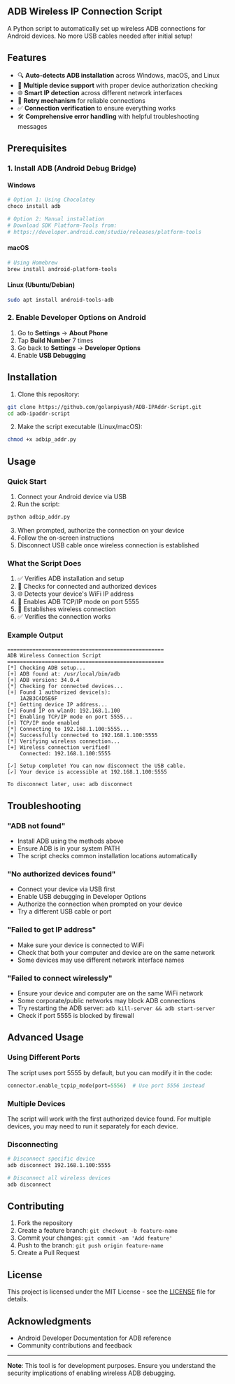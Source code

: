 
## ADB Wireless IP Connection Script

A Python script to automatically set up wireless ADB connections for Android devices. No more USB cables needed after initial setup!

## Features

- 🔍 **Auto-detects ADB installation** across Windows, macOS, and Linux
- 📱 **Multiple device support** with proper device authorization checking  
- 🌐 **Smart IP detection** across different network interfaces
- 🔄 **Retry mechanism** for reliable connections
- ✅ **Connection verification** to ensure everything works
- 🛠️ **Comprehensive error handling** with helpful troubleshooting messages

## Prerequisites

### 1. Install ADB (Android Debug Bridge)

#### Windows
```bash
# Option 1: Using Chocolatey
choco install adb

# Option 2: Manual installation
# Download SDK Platform-Tools from:
# https://developer.android.com/studio/releases/platform-tools
```

#### macOS
```bash
# Using Homebrew
brew install android-platform-tools
```

#### Linux (Ubuntu/Debian)
```bash
sudo apt install android-tools-adb
```

### 2. Enable Developer Options on Android
1. Go to **Settings** → **About Phone**
2. Tap **Build Number** 7 times
3. Go back to **Settings** → **Developer Options** 
4. Enable **USB Debugging**

## Installation

1. Clone this repository:
```bash
git clone https://github.com/golanpiyush/ADB-IPAddr-Script.git
cd adb-ipaddr-script
```

2. Make the script executable (Linux/macOS):
```bash
chmod +x adbip_addr.py
```

## Usage

### Quick Start
1. Connect your Android device via USB
2. Run the script:
```bash
python adbip_addr.py
```
3. When prompted, authorize the connection on your device
4. Follow the on-screen instructions
5. Disconnect USB cable once wireless connection is established

### What the Script Does
1. ✅ Verifies ADB installation and setup
2. 📱 Checks for connected and authorized devices
3. 🌐 Detects your device's WiFi IP address
4. 🔌 Enables ADB TCP/IP mode on port 5555
5. 📡 Establishes wireless connection
6. ✅ Verifies the connection works

### Example Output
```
==================================================
ADB Wireless Connection Script
==================================================
[*] Checking ADB setup...
[+] ADB found at: /usr/local/bin/adb
[+] ADB version: 34.0.4
[*] Checking for connected devices...
[+] Found 1 authorized device(s):
    1A2B3C4D5E6F
[*] Getting device IP address...
[+] Found IP on wlan0: 192.168.1.100
[*] Enabling TCP/IP mode on port 5555...
[+] TCP/IP mode enabled
[*] Connecting to 192.168.1.100:5555...
[+] Successfully connected to 192.168.1.100:5555
[*] Verifying wireless connection...
[+] Wireless connection verified!
    Connected: 192.168.1.100:5555

[✓] Setup complete! You can now disconnect the USB cable.
[✓] Your device is accessible at 192.168.1.100:5555

To disconnect later, use: adb disconnect
```

## Troubleshooting

### "ADB not found"
- Install ADB using the methods above
- Ensure ADB is in your system PATH
- The script checks common installation locations automatically

### "No authorized devices found"
- Connect your device via USB first
- Enable USB debugging in Developer Options
- Authorize the connection when prompted on your device
- Try a different USB cable or port

### "Failed to get IP address"
- Make sure your device is connected to WiFi
- Check that both your computer and device are on the same network
- Some devices may use different network interface names

### "Failed to connect wirelessly"
- Ensure your device and computer are on the same WiFi network
- Some corporate/public networks may block ADB connections
- Try restarting the ADB server: `adb kill-server && adb start-server`
- Check if port 5555 is blocked by firewall

## Advanced Usage

### Using Different Ports
The script uses port 5555 by default, but you can modify it in the code:
```python
connector.enable_tcpip_mode(port=5556)  # Use port 5556 instead
```

### Multiple Devices
The script will work with the first authorized device found. For multiple devices, you may need to run it separately for each device.

### Disconnecting
```bash
# Disconnect specific device
adb disconnect 192.168.1.100:5555

# Disconnect all wireless devices
adb disconnect
```

## Contributing

1. Fork the repository
2. Create a feature branch: `git checkout -b feature-name`
3. Commit your changes: `git commit -am 'Add feature'`
4. Push to the branch: `git push origin feature-name`
5. Create a Pull Request

## License

This project is licensed under the MIT License - see the [LICENSE](LICENSE) file for details.

## Acknowledgments

- Android Developer Documentation for ADB reference
- Community contributions and feedback

---

**Note**: This tool is for development purposes. Ensure you understand the security implications of enabling wireless ADB debugging.
